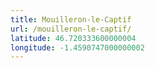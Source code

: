 ```yaml
---
title: Mouilleron-le-Captif
url: /mouilleron-le-captif/
latitude: 46.720333600000004
longitude: -1.4590747000000002
---
```

